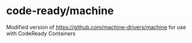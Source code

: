 # code-ready/machine

Modified version of https://github.com/machine-drivers/machine for use with CodeReady Containers
